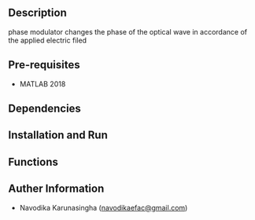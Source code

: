 ## Description
phase modulator changes the phase of the optical wave in accordance of the applied electric filed
## Pre-requisites
- MATLAB 2018

## Dependencies

## Installation and Run


## Functions


## Auther Information
- Navodika Karunasingha (navodikaefac@gmail.com)